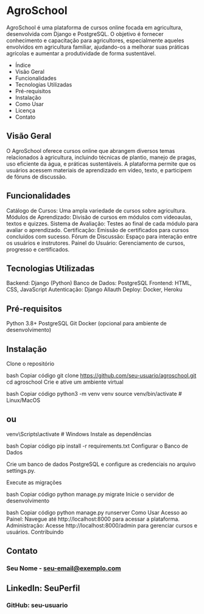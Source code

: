 # AgroSchool
AgroSchool é uma plataforma de cursos online focada em agricultura, desenvolvida com Django e PostgreSQL. O objetivo é fornecer conhecimento e capacitação para agricultores, especialmente aqueles envolvidos em agricultura familiar, ajudando-os a melhorar suas práticas agrícolas e aumentar a produtividade de forma sustentável.

- Índice
- Visão Geral
- Funcionalidades
- Tecnologias Utilizadas
- Pré-requisitos
- Instalação
- Como Usar
- Licença
- Contato

## Visão Geral
O AgroSchool oferece cursos online que abrangem diversos temas relacionados à agricultura, incluindo técnicas de plantio, manejo de pragas, uso eficiente da água, e práticas sustentáveis. A plataforma permite que os usuários acessem materiais de aprendizado em vídeo, texto, e participem de fóruns de discussão.

## Funcionalidades
Catálogo de Cursos: Uma ampla variedade de cursos sobre agricultura.
Módulos de Aprendizado: Divisão de cursos em módulos com videoaulas, textos e quizzes.
Sistema de Avaliação: Testes ao final de cada módulo para avaliar o aprendizado.
Certificação: Emissão de certificados para cursos concluídos com sucesso.
Fórum de Discussão: Espaço para interação entre os usuários e instrutores.
Painel do Usuário: Gerenciamento de cursos, progresso e certificados.

## Tecnologias Utilizadas
Backend: Django (Python)
Banco de Dados: PostgreSQL
Frontend: HTML, CSS, JavaScript
Autenticação: Django Allauth
Deploy: Docker, Heroku

## Pré-requisitos
Python 3.8+
PostgreSQL
Git
Docker (opcional para ambiente de desenvolvimento)

## Instalação
Clone o repositório

bash
Copiar código
git clone https://github.com/seu-usuario/agroschool.git
cd agroschool
Crie e ative um ambiente virtual

bash
Copiar código
python3 -m venv venv
source venv/bin/activate  # Linux/MacOS

## ou
venv\Scripts\activate  # Windows
Instale as dependências

bash
Copiar código
pip install -r requirements.txt
Configurar o Banco de Dados

Crie um banco de dados PostgreSQL e configure as credenciais no arquivo settings.py.

Execute as migrações

bash
Copiar código
python manage.py migrate
Inicie o servidor de desenvolvimento

bash
Copiar código
python manage.py runserver
Como Usar
Acesso ao Painel: Navegue até http://localhost:8000 para acessar a plataforma.
Administração: Acesse http://localhost:8000/admin para gerenciar cursos e usuários.
Contribuindo

## Contato
### Seu Nome - seu-email@exemplo.com

## LinkedIn: SeuPerfil
### GitHub: seu-usuario

